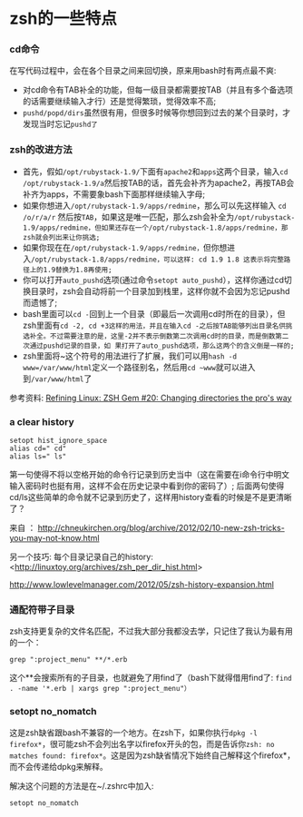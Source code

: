 # zsh的一些特点

### cd命令

在写代码过程中，会在各个目录之间来回切换，原来用bash时有两点最不爽:

- 对cd命令有TAB补全的功能，但每一级目录都需要按TAB（并且有多个备选项的话需要继续输入才行）还是觉得繁琐，觉得效率不高;
- `pushd/popd/dirs`虽然很有用，但很多时候等你想回到过去的某个目录时，才发现当时忘记`pushd了`

### zsh的改进方法

- 首先，假如`/opt/rubystack-1.9/`下面有`apache2`和`apps`这两个目录，输入`cd /opt/rubystack-1.9/a`然后按TAB的话，首先会补齐为apache2，再按TAB会补齐为apps，不需要象bash下面那样继续输入字母;
- 如果你想进入`/opt/rubystack-1.9/apps/redmine`，那么可以先这样输入 `cd /o/r/a/r` 然后按`TAB`，如果这是唯一匹配，那么zsh会补全为`/opt/rubystack-1.9/apps/redmine，但如果还存在一个/opt/rubystack-1.8/apps/redmine，那zsh就会列出来让你挑选;`
- 如果你现在在`/opt/rubystack-1.9/apps/redmine，`但你想进入`/opt/rubystack-1.8/apps/redmine，可以这样: cd 1.9 1.8 这表示将完整路径上的1.9替换为1.8再使用;`
- 你可以打开`auto_pushd`选项(通过命令`setopt auto_pushd`），这样你通过cd切换目录时，zsh会自动将前一个目录加到栈里，这样你就不会因为忘记pushd而遗憾了;
- bash里面可以`cd -`回到上一个目录（即最后一次调用cd时所在的目录），但zsh里面有`cd -2, cd +3这样的用法，并且在输入cd -之后按TAB能够列出目录名供挑选补全。不过需要注意的是，这里-2并不表示倒数第二次调用cd时的目录，而是倒数第二次通过pushd记录的目录，如 果打开了auto_pushd选项，那么这两个的含义倒是一样的;`
- zsh里面将~这个符号的用法进行了扩展，我们可以用`hash -d www=/var/www/html`定义一个路径别名，然后用`cd ~www`就可以进入到`/var/www/html`了

参考资料: [Refining Linux: ZSH Gem #20: Changing directories the pro's way](http://www.refining-linux.org/archives/55/ZSH-Gem-20-Changing-directories-the-pros-way/)

### a clear history

```
setopt hist_ignore_space
alias cd=" cd"
alias ls=" ls"
```

第一句使得不将以空格开始的命令行记录到历史当中（这在需要在i命令行中明文输入密码时也挺有用，这样不会在历史记录中看到你的密码了）; 
后面两句使得cd/ls这些简单的命令就不记录到历史了，这样用history查看的时候是不是更清晰了？

来自 ： <http://chneukirchen.org/blog/archive/2012/02/10-new-zsh-tricks-you-may-not-know.html>

另一个技巧: 每个目录记录自己的history: <<http://linuxtoy.org/archives/zsh_per_dir_hist.html>>

<http://www.lowlevelmanager.com/2012/05/zsh-history-expansion.html>

### 通配符带子目录

zsh支持更复杂的文件名匹配，不过我大部分我都没去学，只记住了我认为最有用的一个：

```
grep ":project_menu" **/*.erb
```

这个**会搜索所有的子目录，也就避免了用find了（bash下就得借用find了: `find . -name '*.erb | xargs grep ":project_menu"）`

### setopt no_nomatch

这是zsh缺省跟bash不兼容的一个地方。在zsh下，如果你执行`dpkg -l firefox*`，很可能zsh不会列出名字以firefox开头的包，而是告诉你`zsh: no matches found: firefox*`。这是因为zsh缺省情况下始终自己解释这个firefox*，而不会传递给dpkg来解释。

解决这个问题的方法是在~/.zshrc中加入:

```
setopt no_nomatch
```